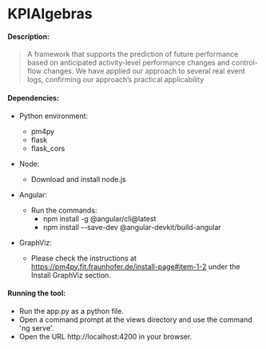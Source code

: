 # KPIAlgebras

#### Description:
>A framework that supports the prediction of future performance based on anticipated activity-level performance changes and control-flow changes. We have applied our approach to several real event logs, confirming our approach’s practical applicability

#### Dependencies: 
* Python environment:
  * pm4py
  * flask
  * flask_cors

* Node:
  * Download and install node.js
* Angular:
  * Run the commands:
    * npm install -g @angular/cli@latest
	* npm install --save-dev @angular-devkit/build-angular

* GraphViz:
  * Please check the instructions at https://pm4py.fit.fraunhofer.de/install-page#item-1-2 under the Install GraphViz section.

#### Running the tool:
* Run the app.py as a python file.
* Open a command prompt at the views directory and use the command 'ng serve'.
* Open the URL http://localhost:4200 in your browser.


